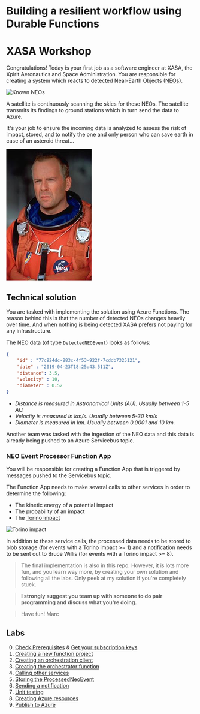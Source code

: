 # Building a resilient workflow using Durable Functions

# XASA Workshop

Congratulations! Today is your first job as a software engineer at XASA, the Xpirit Aeronautics and Space Administration. You are responsible for creating a system which reacts to detected Near-Earth Objects ([NEOs](https://cneos.jpl.nasa.gov/about/basics.html)).

![Known NEOs](https://upload.wikimedia.org/wikipedia/commons/thumb/c/ce/Asteroids-KnownNearEarthObjects-Animation-UpTo20180101.gif/640px-Asteroids-KnownNearEarthObjects-Animation-UpTo20180101.gif)

A satellite is continuously scanning the skies for these NEOs. The satellite transmits its findings to ground stations which in turn send the data to Azure.

It's your job to ensure the incoming data is analyzed to assess the risk of impact, stored, and to notify the one and only person who can save earth in case of an asteroid threat...

![Bruce Willis, who will save us all!](img/bruce_willis.jpg)


## Technical solution

You are tasked with implementing the solution using Azure Functions. The reason behind this is that the number of detected NEOs changes heavily over time. And when nothing is being detected XASA prefers not paying for any infrastructure.

The NEO data (of type `DetectedNEOEvent`) looks as follows:

```json
{
    "id" : "77c924dc-883c-4f53-922f-7cddb7325121",
    "date" : "2019-04-23T18:25:43.511Z",
    "distance": 3.5,
    "velocity" : 10,
    "diameter" : 0.52
}
```

- *Distance is measured in Astronomical Units (AU). Usually between 1-5 AU.*
- *Velocity is measured in km/s. Usually between 5-30 km/s*
- *Diameter is measured in km. Usually between 0.0001 and 10 km.*

Another team was tasked with the ingestion of the NEO data and this data is already being pushed to an Azure Servicebus topic.

### NEO Event Processor Function App

You will be responsible for creating a Function App that is triggered by messages pushed to the Servicebus topic.

The Function App needs to make several calls to other services in order to determine the following:

- The kinetic energy of a potential impact
- The probability of an impact
- The [Torino impact](https://cneos.jpl.nasa.gov/sentry/torino_scale.html)

![Torino impact](https://upload.wikimedia.org/wikipedia/commons/thumb/8/8a/Torino_scale.svg/320px-Torino_scale.svg.png)

In addition to these service calls, the processed data needs to be stored to blob storage (for events with a Torino impact >= 1) and a notification needs to be sent out to Bruce Willis (for events with a Torino impact >= 8).

> The final implementation is also in this repo. However, it is lots more fun, and you learn way more, by creating your own solution and following all the labs. Only peek at my solution if you're completely stuck.

>**I strongly suggest you team up with someone to do pair programming and discuss what you're doing.**

> Have fun! Marc

## Labs

0. [Check Prerequisites](labs/0_prerequisites.md) & [Get your subscription keys](labs/0_subscribe.md)
1. [Creating a new function project](labs/1_creating_a_function_project.md)
2. [Creating an orchestration client](labs/2_create_orchestration_client.md)
3. [Creating the orchestrator function](labs/3_create_orchestrator_function.md)
4. [Calling other services](labs/4_create_activity_functions_services.md)
5. [Storing the ProcessedNeoEvent](labs/5_create_activity_function_storage.md)
6. [Sending a notification](labs/6_send_notification.md)
7. [Unit testing](labs/7_unit_testing.md)
8. [Creating Azure resources](labs/8_create_azure_resources.md)
9. [Publish to Azure](labs/9_publish_to_azure.md)
